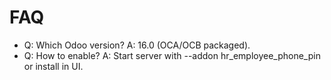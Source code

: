 # FAQ

- Q: Which Odoo version? A: 16.0 (OCA/OCB packaged).
- Q: How to enable? A: Start server with --addon hr_employee_phone_pin or install in UI.
